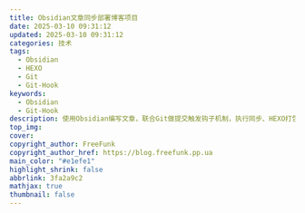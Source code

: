 ```yaml
---
title: Obsidian文章同步部署博客项目
date: 2025-03-10 09:31:12
updated: 2025-03-10 09:31:12
categories: 技术
tags:
  - Obsidian
  - HEXO
  - Git
  - Git-Hook
keywords:
  - Obsidian
  - Git-Hook
description: 使用Obsidian编写文章，联合Git做提交触发钩子机制，执行同步、HEXO打包部署、提交、Vercel部署一系列操作
top_img: 
cover: 
copyright_author: FreeFunk
copyright_author_href: https://blog.freefunk.pp.ua
main_color: "#e1efe1"
highlight_shrink: false
abbrlink: 3fa2a9c2
mathjax: true
thumbnail: false
---
```

